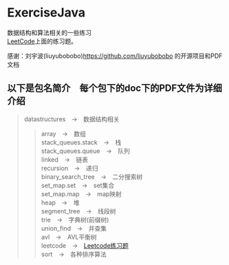 # ExerciseJava
数据结构和算法相关的一些练习<br>
[LeetCode](https://leetcode-cn.com)上面的练习题。

感谢：刘宇波(liuyubobobo)<https://github.com/liuyubobobo> 的开源项目和PDF文档

## 以下是包名简介　每个包下的doc下的PDF文件为详细介绍
>datastructures　->　数据结构相关<br>
>>array　->　数组<br>
>>stack_queues.stack　->　栈<br>
>>stack_queues.queue　->　队列<br>
>>linked　->　链表<br>
>>recursion　->　递归<br>
>>binary_search_tree　->　二分搜索树<br>
>>set_map.set　->　set集合<br>
>>set_map.map　->　map映射<br>
>>heap　->　堆<br>
>>segment_tree　->　线段树<br>
>>trie　->　字典树(前缀树)<br>
>>union_find　->　并查集<br>
>>avl　->　AVL平衡树<br>
leetcode　->　[Leetcode练习题](https://leetcode-cn.com)<br>
sort　->　各种排序算法<br>
